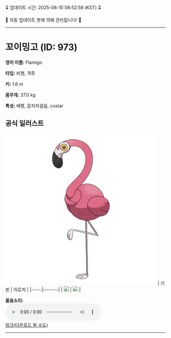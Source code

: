 
⏳ 업데이트 시간: 2025-08-10 06:52:58 (KST) ⏳

🤖 자동 업데이트 봇에 의해 관리됩니다! 🤖

---

# 꼬이밍고 (ID: 973)
**영어 이름:** Flamigo

**타입:** 비행, 격투

**키:** 1.6 m

**몸무게:** 37.0 kg

**특성:** 배짱, 갈지자걸음, costar

## 공식 일러스트
![](https://raw.githubusercontent.com/PokeAPI/sprites/master/sprites/pokemon/other/official-artwork/973.png)
| 기본 | 이로치 |
|:----:|:------:|
| <img src="http://play.pokemonshowdown.com/sprites/ani/flamigo.gif" width="200"> | <img src="http://play.pokemonshowdown.com/sprites/ani-shiny/flamigo.gif" width="200"> |

**울음소리:**<br><audio controls src="https://raw.githubusercontent.com/PokeAPI/cries/main/cries/pokemon/latest/973.ogg"></audio><br> [링크(다운로드 될 수도)](https://raw.githubusercontent.com/PokeAPI/cries/main/cries/pokemon/latest/973.ogg)


---
